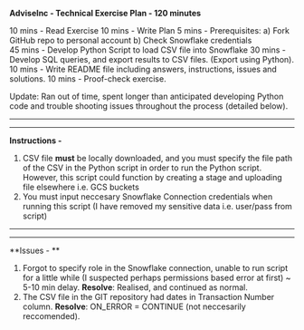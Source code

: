 **AdviseInc - Technical Exercise Plan - 120 minutes**

10 mins - Read Exercise
10 mins - Write Plan
5 mins - Prerequisites:
		a) Fork GitHub repo to personal account
		b) Check Snowflake credentials			
45 mins - Develop Python Script to load CSV file into Snowflake 
30 mins - Develop SQL queries, and export results to CSV files. (Export using Python). 
10 mins - Write README file including answers, instructions, issues and solutions.
10 mins - Proof-check exercise. 

Update: Ran out of time, spent longer than anticipated developing Python code and trouble shooting issues throughout the process (detailed below).

_____________________________________________
_____________________________________________

**Instructions -**

1. CSV file **must** be locally downloaded, and you must specify the file path of the CSV in the Python script in order to run the Python script. However, this script could function by creating a stage and uploading file elsewhere i.e. GCS buckets
2. You must input neccesary Snowflake Connection credentials when running this script (I have removed my sensitive data i.e. user/pass from script)


_____________________________________________
_____________________________________________

**Issues - **

1. Forgot to specify role in the Snowflake connection, unable to run script for a little while (I suspected perhaps permissions based error at first) ~ 5-10 min delay. **Resolve**: Realised, and continued as normal. 
2. The CSV file in the GIT repository had dates in Transaction Number column. **Resolve**:  ON_ERROR = CONTINUE (not neccesarily reccomended).
